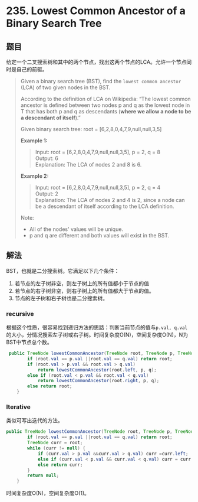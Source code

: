 # 235. Lowest Common Ancestor of a Binary Search Tree

## 题目

给定一个二叉搜索树和其中的两个节点，找出这两个节点的LCA。允许一个节点同时是自己的前驱。

>Given a binary search tree (BST), find the `lowest common ancestor` (LCA) of two given nodes in the BST.
>
>According to the definition of LCA on Wikipedia: “The lowest common ancestor is defined between two nodes p and q as the lowest node in T that has both p and q as descendants (**where we allow a node to be a descendant of itself**).”
>
>Given binary search tree:  root = [6,2,8,0,4,7,9,null,null,3,5]
>
>**Example 1:**
>
>>Input: root = [6,2,8,0,4,7,9,null,null,3,5], p = 2, q = 8  
>>Output: 6  
>>Explanation: The LCA of nodes 2 and 8 is 6.
>
>**Example 2:**
>
>>Input: root = [6,2,8,0,4,7,9,null,null,3,5], p = 2, q = 4  
>>Output: 2  
>>Explanation: The LCA of nodes 2 and 4 is 2, since a node can be a descendant of itself according to the LCA definition.
>
>Note:
>
> - All of the nodes' values will be unique.
> - p and q are different and both values will exist in the BST.

## 解法

BST，也就是二分搜索树。它满足以下几个条件：

1. 若节点的左子树非空，则左子树上的所有值都小于节点的值
2. 若节点的右子树非空，则右子树上的所有值都大于节点的值。
3. 节点的左子树和右子树也是二分搜索树。

### recursive

根据这个性质，很容易找到递归方法的思路：判断当前节点的值与`p.val, q.val`的大小，分情况搜索左子树或右子树。时间复杂度O(N)，空间复杂度O(N)，N为BST中节点总个数。

```java
 public TreeNode lowestCommonAncestor(TreeNode root, TreeNode p, TreeNode q) {
        if (root.val == p.val ||root.val == q.val) return root;
        if (root.val > p.val && root.val > q.val)
            return lowestCommonAncestor(root.left, p, q);
        else if (root.val < p.val && root.val < q.val)
            return lowestCommonAncestor(root.right, p, q);
        else return root;
    }
```

### Iterative

类似可写出迭代的方法。

```java
public TreeNode lowestCommonAncestor(TreeNode root, TreeNode p, TreeNode q) {
        if (root.val == p.val ||root.val == q.val) return root;
        TreeNode curr = root;
        while (curr != null) {
            if (curr.val > p.val &&curr.val > q.val) curr =curr.left;
            else if (curr.val < p.val && curr.val < q.val) curr = curr.right;
            else return curr;
        }
        return null;
    }
```

时间复杂度O(N)，空间复杂度O(1)。  
